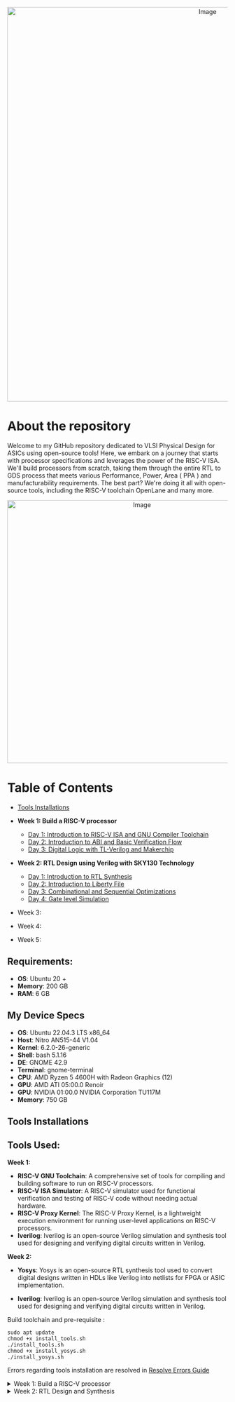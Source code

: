 
<p align="center">
  <img src="https://github.com/VardhanSuroshi/pes_asic_class/assets/132068498/84c06100-dffc-48a1-9b48-fd86f53942bd" alt="Image" width="900">
</p>






# About the repository 

Welcome to my GitHub repository dedicated to VLSI Physical Design for ASICs using open-source tools! Here, we embark on a journey that starts with processor specifications and leverages the power of the RISC-V ISA. We'll build processors from scratch, taking them through the entire RTL to GDS process  that meets various Performance, Power, Area ( PPA ) and manufacturability requirements. The best part? We're doing it all with open-source tools, including the RISC-V toolchain OpenLane and many more.
<p align="center">
  <img src="https://github.com/VardhanSuroshi/pes_asic_class/assets/132068498/00ea3403-674e-4c70-a86e-a4d39aff4ff8" alt="Image" width="600">
</p>



# Table of Contents
+ [Tools Installations](#tools-installation)
+ **Week 1: Build a RISC-V processor**
  - [Day 1: Introduction to RISC-V ISA and GNU Compiler Toolchain](#day-1-introduction-to-risc-v-isa-and-gnu-compiler-toolchain)
  - [Day 2: Introduction to ABI and Basic Verification Flow](#day-2-introduction-to-abi-and-basic-verification-flow)
  - [Day 3: Digital Logic with TL-Verilog and Makerchip](#day-3-digital-logic-with-tl-verilog-and-makerchip)


+ **Week 2: RTL Design using Verilog with SKY130 Technology**

  - [Day 1: Introduction to RTL Synthesis](#day-1-introduction-to-rtl-synthesis)
  - [Day 2: Introduction to Liberty File](#day-2-introduction-to-liberty-file)
  - [Day 3: Combinational and Sequential Optimizations](#day-3-combinational-and-sequential-optimizations)
  - [Day 4: Gate level Simulation](#day-4-gate-level-simulation)

+ Week 3:

+ Week 4:

+ Week 5:



## Requirements:
+ **OS**: Ubuntu 20 +
+ **Memory**: 200 GB
+ **RAM**: 6 GB


## My Device Specs

+ **OS**: Ubuntu 22.04.3 LTS x86_64
+ **Host**: Nitro AN515-44 V1.04
+ **Kernel**: 6.2.0-26-generic
+ **Shell**: bash 5.1.16
+ **DE**: GNOME 42.9
+ **Terminal**: gnome-terminal
+ **CPU**: AMD Ryzen 5 4600H with Radeon Graphics (12)
+ **GPU**: AMD ATI 05:00.0 Renoir
+ **GPU**: NVIDIA 01:00.0 NVIDIA Corporation TU117M
+ **Memory**: 750 GB

## Tools Installations
## Tools Used:
**Week 1:**
+ **RISC-V GNU Toolchain**: A comprehensive set of tools for compiling and building software to run on RISC-V processors.
+ **RISC-V ISA Simulator**: A RISC-V simulator used for functional verification and testing of RISC-V code without needing actual hardware.
+ **RISC-V Proxy Kernel**: The RISC-V Proxy Kernel, is a lightweight execution environment for running user-level applications on RISC-V processors.
+ **Iverilog**: Iverilog is an open-source Verilog simulation and synthesis tool used for designing and verifying digital circuits written in Verilog.

**Week 2:**
+ **Yosys**: Yosys is an open-source RTL synthesis tool used to convert digital designs written in HDLs like Verilog into netlists for FPGA or ASIC implementation.

+ **Iverilog**: Iverilog is an open-source Verilog simulation and synthesis tool used for designing and verifying digital circuits written in Verilog.




Build toolchain and pre-requisite  :  

```
sudo apt update
chmod +x install_tools.sh
./install_tools.sh
chmod +x install_yosys.sh
./install_yosys.sh
```
Errors regarding tools installation are resolved in [Resolve Errors Guide](resolve_errors.md)

<details>
<summary> Week 1: Build a RISC-V processor </summary>
<br>

 
<details>
<summary> DAY 1: Introduction to RISC-V ISA and GNU Compiler Toolchain </summary>
<br>
	
# Day 1: Introduction to RISC-V ISA and GNU Compiler Toolchain




## Overview from Application to Hardware
<p align="center">
  <img src="https://github.com/VardhanSuroshi/pes_asic_class/assets/132068498/dd018703-3b2e-464d-8653-d7deb3c9dd6f" alt="Image" width="800">
</p>





- **Apps**: Application software, often referred to as "apps," performs specific tasks or functions for end-users.

- **System Software**: This category acts as an intermediary between hardware components and user-facing applications. It provides essential services, manages resources, and enables application execution.

- **Operating System**: The fundamental software managing hardware resources and offering services for users and applications. It controls memory, processes, files, and interfaces (e.g., Windows, macOS, Linux, Android).

- **Compiler**: Translates high-level programming code( C ,C++ , java etc... ) into assembly-level language.

- **Assembler**: Converts assembly language code into machine code ( 10101011100 ) for direct processor execution. 

- **RTL (Register Transfer Level)**: Represents digital circuit behaviour using registers and data transfer operations.

- **Hardware**: Physical components of a computer system or electronic device enabling various tasks.


<p align="center">
  <img src="https://github.com/VardhanSuroshi/pes_asic_class/assets/132068498/e72cab48-7bad-409c-bb50-033d6b07816f" alt="Image" width="500">
</p>




## Introduction to RISC-V :
### RISC-V Archiecture 

RISC-V is an **open-source Instruction Set Architecture (ISA)** that has gained significant attention and adoption in computer architecture and semiconductor design. RISC architectures simplify instruction sets by focusing on a smaller set of instructions, each executable in a single clock cycle, leading to faster instruction execution.

### RISC-V Instruction Types

- **R-Type**: Register-type instructions, involving operations between registers. Example: `add`, `and`, `or`.

- **I-Type**: Immediate-type instructions, using immediate values for operations. Example: `addi`, `ori`, `lw`.

- **S-Type**: Store-type instructions, storing data from a register to memory. Example: `sw`, `sb`.

- **B-Type**: Branch-type instructions, conditional branching based on comparisons. Example: `beq`, `bne`, `blt`.

- **U-Type**: Upper immediate-type instructions, used for large immediate values. Example: `lui`, `auipc`.

- **J-Type**: Jump-type instructions, unconditional jumps within the program. Example: `jal`, `jalr`.
  
 In addition to base instructions there are more instructions that help in improving execution speed like Pseudo Instructions (`li` and `mv`), Multiply Extension Instructions (`mul`, `mulh`, `mulhu`, and `mulhsu`), Single and Double Precision Floating Point Extension and so on 

## Labwork for RISC-V software toolchain : 
The main objective of this lab is to compile simple C codes using `gcc compiler`  and run them on native hardware. Similarly, the goal is to compile the same code using `riscv64-unknown-elf-gcc`, execute it on a RISC-V core within a simulator, and understand the process involved. The ultimate goal is to ensure that any high-level program written can be successfully executed on our hardware platform.


A simple c code to find the sum from 1 to N : 
```
#include <stdio.h>
int main() {
	int sum=0 , n=5;
	for (int i=0;i<=n;++i)
	{
		sum = sum+i;
	}
	printf("The sum of numbers from 1 to %d is %d\n",n,sum);
	return 0;
}
```
execution command : 
```
gcc sum_1_n.c -o sum_1_n.o
./sum_1_n.o
```
output :
<p align="center">
  <img src="https://github.com/VardhanSuroshi/pes_asic_class/assets/132068498/d27427ce-ddca-4b77-ae45-bcb0c6184561" alt="Image" width="800">
</p>


compile the same using RISC-V compiler and view the output


```
riscv64-unknown-elf-gcc -O1 -mabi=lp64 -march=rv64i -o sum_obj.o sum_1_n.c
spike pk sum_obj.o
```

<p align="center">
  <img src="https://github.com/VardhanSuroshi/pes_asic_class/assets/132068498/d2dd6d12-de08-43a7-a591-e752a6d4c630" alt="Image" width="800">
</p>

Additional info :
- `-O1`: This flag sets the optimization level to low. It balances code size and execution speed while maintaining reasonable compilation times.

- `-mabi=lp64`: This flag defines the ABI (Application Binary Interface) with 64-bit pointers and long integers. It's a common choice for 64-bit RISC-V systems.

- `-march=rv64i`: This flag specifies the target architecture as the base integer-only RISC-V architecture for 64-bit systems. It focuses on the fundamental integer instructions.



To see the RISC-V disassembled code : 
```
riscv64-unknown-elf-objdump -d sum_obj.o

```
To disassemble the object file and view its contents, use the following command:
```
riscv64-unknown-elf-objdump -d sum_obj.o | less 
```
To navigate through `less` use : 
+ Press /instance to search for a specific instance.
+ Press ENTER to begin the search.
+ To find the next occurrence, press n.
+ To search for the previous occurrence, press N.
+ To exit the less viewer, press ESC, type:q, and then press ENTER.

-O1 optimised main 
<p align="center">
  <img src="https://github.com/VardhanSuroshi/pes_asic_class/assets/132068498/ae9a9dbb-cbd1-48b8-a90c-c93c26b7c954" alt="Image" width="800">
</p>
Here we see that we have 15 lines of code in the main

Now let us compile the code using `-Ofast` and see the line of execution  
```
riscv64-unknown-elf-gcc -Ofast -mabi=lp64 -march=rv64i -o sum_obj.o sum_1_n.c
```
-Ofast optimised main 
<p align="center">
  <img src="https://github.com/VardhanSuroshi/pes_asic_class/assets/132068498/48573ebe-53df-4967-a806-bf78dcbd859d" alt="Image" width="800">
</p>

here we can see that the code is executed in only 12 lines, which is due to the optimisation we applied 



### Running the Assembly code on the simulator in debug mode :
```
spike -d pk sum_obj.o
```

<p align="center">
  <img src="https://github.com/VardhanSuroshi/pes_asic_class/assets/132068498/f925a5e5-e264-4e64-9db5-e4098f66fa95" alt="Image" width="800">
</p>





## Integer number representation :
### Unsigned Numbers
Unsigned numbers, also known as non-negative numbers, are numerical values that represent magnitudes without indicating direction or sign.
**Range :** [0, (2^n)-1 ]
### Signed Numbers
Signed numbers are numerical values that can represent both positive and negative magnitudes, along with zero.
**Range :** Positive : [0 , 2^(n-1)-1] Negative : [-1 to 2^(n-1)]

#### To summarise : 
<p align="center">
  <img src="https://github.com/VardhanSuroshi/pes_asic_class/assets/132068498/ecea0456-d480-494f-912d-97f6708d39b5" alt="Image" width="500">
</p>

## LAB for signed and unsigned integer type 

let us run this C code to determine the range of integer types supported by RISC-V 
```

#include <stdio.h>
#include <math.h>

int main() {
    // Declare variables to hold the values
    unsigned long long int a;
    long long int b_max, b_min;

    // Calculate and assign the maximum value of a 64-bit unsigned number
    a = (unsigned long long int)(pow(2, 64) - 1);

    // Calculate and assign the maximum value of a 64-bit signed number
    b_max = (long long int)(pow(2, 63) - 1);

    // Calculate and assign the minimum value of a 64-bit signed number
    b_min = (long long int)(pow(2, 63) * (-1));

    // Print the calculated values
    printf("The max value of 64 bit unsigned number is %llu\n The max number of 64 bit signed number is %lld\n The min value of 64 bit signed number is %lld\n",a,b_max,b_min);

    return 0;
}

```

Output of code snippet : 
<p align="center">
  <img src="https://github.com/VardhanSuroshi/pes_asic_class/assets/132068498/9267a3fc-1134-479e-9274-c9b032dd48bf" alt="Image" width="800">
</p>

we can play around with different values, data to find their respect max and min values 


</details>


<details>
<summary> Day 2: Introduction to ABI and Basic Verification Flow </summary>
<br>
	


# Day 2: Introduction to ABI and Basic Verification Flow
In Day 2 of your course, you will understand the RISC-V instruction set architecture (ISA) by exploring the various fields of RISC-V instructions and their functions. This knowledge is crucial for gaining a comprehensive understanding of how RISC-V processors execute instructions and how programs are executed at the hardware level.

## Overview of a few instructions :
### R-Type (Register-Type):
Operate on registers with fixed operand format.
Examples: ADD, SUB, AND, OR, XOR, SLL, SRL, SRA, SLT, SLTU

### I-Type (Immediate-Type):
Immediate operand and one register operand.
Examples: ADDI, SLTI, XORI, LB, LH, LW, JALR

### S-Type (Store-Type):
Store values from registers to memory.
Examples: SB, SH, SW

### B-Type (Branch-Type):
Conditional branching based on comparisons.
Examples: BEQ, BNE, BLT, BGE, BLTU, BGEU

### U-Type (Upper Immediate-Type):
Larger immediate field for encoding larger constants.
Examples: LUI, AUIPC

### J-Type (Jump-Type):
Unconditional jumps and function calls.
Example: JAL



## Example of RISC-V instruction : 
<p align="center">
  <img src="https://github.com/VardhanSuroshi/pes_asic_class/assets/132068498/f8c1fa62-8d2d-4bf4-897b-cca693879e83" alt="Image" width="800">
</p>

- **Opcode [7]:** Indicates the operation type (arithmetic, logic, memory access, control flow) for the instruction, guiding the CPU's execution.
- **rd (Destination Register) [5]:** Represents the destination register, where the operation result will be stored after execution.
- **rs1 (Source Register 1) [5]:** Represents the first source register, holding the value used in the operation (typically the first operand).
- **rs2 (Source Register 2) [5]:** Represents the second source register, holding the value used in the operation (typically second operand).
- **func7 and func3 (Function Fields) [7] [3]:** Further specify opcode category and specific operation, enabling more instruction variations.
- **imm (Immediate Value):** Represents an embedded immediate constant within the instruction, used for offsets, constants, or data values.




## Application Binary Interface :

In the context of computer architecture and programming, **ABI** stands for **Application Binary Interface**. It's a set of conventions and rules that dictate how different parts of a software system interact with each other at the binary level. The ABI defines details such as:

+ **Calling Conventions:** Specifies how function calls handle parameters and pass data, including the order of arguments, used registers, and stack frame management.

+ **Register Usage:** Defines how registers are allocated for passing parameters, returning values, and other purposes.

+ **Data Alignment:** Establishes rules for aligning data structures in memory to enhance access efficiency.

+ **Stack Frame Layout:** Determines how the stack is structured during function calls, managing local variable storage.

+ **System Calls:** Describes how applications request services from the operating system through system calls.

+ **Exception Handling:** Outlines how the system manages exceptions like hardware interrupts or software errors.

<p align="center">
  <img src="https://github.com/VardhanSuroshi/pes_asic_class/assets/132068498/e156a95b-5fea-41b6-a00c-822c80e92f11" alt="Image" width="800">
</p>

### 32 - ABI registers in RISC-V and their usage:
<p align="center">
  <img src="https://github.com/VardhanSuroshi/pes_asic_class/assets/132068498/a7d48468-c612-488f-8ae8-00bfc65cfe65" alt="Image" width="400">
</p>



## Memory Allocations : 
Data can be stored in the register by two methods :
+ Directly store in registers
+ Store into registers from memory
  
What sets RISC (Reduced Instruction Set Computer) architecture apart from CISC (Complex Instruction Set Computer) is its emphasis on simplicity and efficiency, particularly regarding memory operations.

In RISC, the load (L) and store (S) instructions play a fundamental role in memory access. They are used to efficiently transfer data between registers and memory. Additionally, arithmetic or logic operations often use register-to-register (reg-to-reg) instructions like ADD.


### CISC VS RISC : 
<p align="center">
  <img src="https://github.com/VardhanSuroshi/pes_asic_class/assets/132068498/96ec694b-698c-4841-8122-07fa477afcd6" alt="Image" width="400">
</p>

  
### RISC-V belongs to **litte endian** memory addressing system 

Consider adding two numbers from memory and storing the result back in memory:

```
LW  R1, 0(R2)      ; Load data from memory into register R1
LW  R3, 4(R2)      ; Load another data from memory into register R3
ADD R4, R1, R3     ; Add data in registers R1 and R3, store result in R4
SW  R4, 8(R2)      ; Store the result in R4 back into memory
 ``` 

### Little-Endian Representation:
In a little-endian system, the least significant byte (LSB) is stored at the lowest memory address, and the most significant byte (MSB) is stored at the highest memory address.

```
Memory Address:   0     1     2     3
Stored Value:    78    56    34    12
```

### Big-Endian Representation:

In a big-endian system, the most significant byte (MSB) is stored at the lowest memory address, and the least significant byte (LSB) is stored at the highest memory address.

```
Memory Address:   0     1     2     3
Stored Value:    12    34    56    78
```

## Lab for ABI function call
This is an interesting lab where we write code along with assembly code. The C code calls the function to find the sum written in the ASM.
we then display the results using c code again.

The algorithm will look like this :

<p align="center">
  <img src="https://github.com/VardhanSuroshi/pes_asic_class/assets/132068498/36d03a93-1b54-4120-9a26-3cfad88b71b5" alt="Image" width="600">
</p>

c code snipet : ``` custom_call.c```

```
#include <stdio.h>

extern int load(int x, int y); // Declare the external "load" function

int main() {
  int result = 0;              // Initialize the result variable
  int count = 9;               // Initialize the count variable
  result = load(0x0, count+1); // Call the "load" function with arguments
  printf("Sum of numbers from 1 to 9 is %d\n", result); // Print the result
  return 0;                    // Return 0 to indicate successful execution
}


```
ASM code snipet : ``` load.s```
```
.section .text        # Text section where the code resides
.global load          # Declare the function "load" as global
.type load, @function # Define the type of "load" as a function

load:                 # Start of the "load" function

# Initialize a4 with the value of a0 (copy value from a0 to a4)
add a4, a0, zero

# Copy the value of a1 to a2
add a2, a0, a1

# Initialize a3 with the value of a0 (copy value from a0 to a3)
add a3, a0, zero

loop:                 # Label for the loop

# Add the value in a3 to a4 (accumulate)
add a4, a3, a4

# Increment the value in a3 by 1
addi a3, a3, 1

# Compare a3 with a2 (comparison for loop termination)
blt a3, a2, loop       # Branch to "loop" if a3 < a2

# Copy the accumulated value in a4 to a0 (result)
add a0, a4, zero

ret                    # Return from the function


```


### Simulate C Program using Function Call :
+ **Compilation:** To compile C code and Assembly file use the command
  ``` riscv64-unknown-elf-gcc -O1 -mabi=lp64 -march=rv64i -o custom_call.o custom_call.c load.s ```
  This would generate an object file custom_call.o.

+ **Execution:** To execute the object file run the command
```spike pk custom_call.o```

Execution output :
<p align="center">
  <img src="https://github.com/VardhanSuroshi/pes_asic_class/assets/132068498/df7d18bf-593c-4032-b5ee-85c75321f943" alt="Image" width="1000">
</p>

## Lab : Run C code on a RISC-V CPU
Let us run our simple C code in a RISC-V CPU - PICORV-32 wirtten in verilog .
Steps :
+ We convert our C program to a hex file and load it into the memory of the CPU
+ Make use of testbench to run the code
+ Display the results

  The PicoRV32a design and the shell scripts are already built in a GitHub repo
  ```
  cd
  git clone https://github.com/kunalg123/riscv_workshop_collaterals.git
  
  ```
  Once installed navigate through the ``` riscv_workshop_collaterals/labs```
  Run the following command : 
  ```
  chmod 777 rv32im.sh
  ./rv32im.sh
  ```

  <p align="center">
  <img src="https://github.com/VardhanSuroshi/pes_asic_class/assets/132068498/85d17cab-0257-4424-9afe-8bb3053dae4a" alt="Image" width="800">
  </p>
  
snap of testbench showing firmware.hex :
<p align="center">
<img src="https://github.com/VardhanSuroshi/pes_asic_class/assets/132068498/952689f9-d156-4805-adc9-a050195cae15" alt="Image" width="800">
  </p>

to make the process easy we make use of shell script: ``` rv32im.sh```

<p align="center">
<img src="https://github.com/VardhanSuroshi/pes_asic_class/assets/132068498/db8be006-e39c-4008-9f0e-733f77f0f3c7" alt="Image" width="800">
</p>



</details>
















</details>





<details>
<summary> Week 2: RTL Design and Synthesis </summary>
<br>

<details>
<summary> Day 1: Introduction to synthesis </summary>
<br>


# Day 1 - Introduction to Verilog RTL Design and Synthesis




## Introduction to open-source simulator iverilog
### Introduction to iverilog design test bench
	
+ Design: Design refers to the implementation of a digital circuit or system using Verilog code, or a set of Verilog codes, that is intended to fulfil specific functionality based on given specifications. It involves creating the logical structure of the circuit, including the arrangement of components, interconnections, and the overall behaviour of the system.

+ Testbench: A testbench is a specialized environment created to verify and validate the functionality of the design. It serves as a platform for applying various input stimuli to the design and observing the corresponding outputs. The testbench is responsible for generating test cases, monitoring the responses of the design, and comparing the obtained results against expected outcomes.

+ Simulator: A simulator is a software tool used to execute simulations of the Verilog design described in the code. It emulates the behaviour of the design under different scenarios by processing the input vectors provided by the testbench. The simulator models the propagation delays, logic gates, and other components defined in the Verilog code, allowing engineers to analyze how the design responds to different input conditions.


### How do simulators work?
A simulator processes Verilog code, including both the design and the testbench. **It continually monitors input signals for changes**. When inputs change, the simulator evaluates the design's response based on the logic defined in the code. The output is updated accordingly. This process helps simulate the behaviour of the digital circuit and verify its functionality.


### Test bench interface :


<p align="center">
  <img src="https://github.com/VardhanSuroshi/demo/assets/132068498/43e2748a-a276-42f6-b0d0-94cf5510ee3d" width="600">
</p>

### Iverlog tool flow :
- **Testbench and Design:** Create a testbench (stimulus environment) and a Verilog design to be tested.

- **iVerilog:** Use the iVerilog simulator to process the testbench and design. It simulates the behaviour of the design based on the provided testbench inputs.

- **VCD File:** The simulation generates a Value Change Dump (VCD) file. This file captures the changing values of signals over time during simulation.

- **GtkWave:** Open the VCD file in GtkWave, a waveform viewer. GtkWave displays the signal waveforms over time, allowing you to visually analyze the behaviour of the design and verify its correctness.



<p align="center">
  <img src="https://github.com/VardhanSuroshi/demo/assets/132068498/98a04106-af7f-4541-873b-e07619298904" width="600">
</p>



## Labs using iverilog and gtkwave


## Introduction to lab
For this lab, we will rely on the following tools:

```iverilog:``` This is an open-source simulator that we'll use for our simulations.

```SKYWATER 130nm PDK: ``` This open-source Process Design Kit (PDK), generously provided by Google, serves as the foundation for our design and synthesis wor

- Begin by making a new directory using the command: ``` mkdir Week_2/Day_1```
- Move into the newly created directory with ``` cd Week_2/Day_1```
- Clone a specific repository into this location using: ```git clone https://github.com/kunalg123/sky130RTLDesignAndSynthesisWorkshop.git```
- This action will establish a directory named `sky130RTLDesignAndSynthesisWorkshop` within the `Week_2/Day_1` directory.
- Inside the `sky130RTLDesignAndSynthesisWorkshop` directory, there will be two distinct folders:
   1. `my_lib`: This folder houses the sky130 standard cell libraries in the liberty format, accompanied by various associated Verilog modules.
   2. `verilog_files`: Within this folder, you'll find all the necessary source code and testbench components required for the lab exercises.


<p align="center">
  <img src="https://github.com/VardhanSuroshi/demo/assets/132068498/0763678d-d468-487e-b5ee-d52069e576da" width="600">
</p>




To get started, navigate to the verilog_files directory -> ```cd Week_2/Day_1/sky130RTLDesignAndSynthesisWorkshop/verilog_flies```

- Load Design and Testbench:
 Employ the command ```iverilog good_mux.v tb_good_mux.v ``` to load both the design (good_mux.v) and its corresponding testbench (tb_good_mux.v).
 Upon successful loading, an executable named a.out will be generated.
- Generate Simulation Output:
 Execute the newly generated ``./a.out`` executable. This action will result in the creation of a ```tb_good_mux.vcd``` file.

- Visualize with GtkWave:
 Open GtkWave, and load the generated .vcd file (tb_good_mux.vcd).
 Utilize GtkWave's graphical user interface (GUI) to effectively debug and analyze the signals within the simulation.


GTKwave output : 



<p align="center">
  <img src="https://github.com/VardhanSuroshi/demo/assets/132068498/2d3bad61-8bf3-4168-9e53-57e70f47d53d" width="600">
</p>


let's have a look at how mux is designed ```good_mux.v``` : 
```
// Define a module named good_mux
module good_mux (input i0, input i1, input sel, output reg y);
    always @ (*)
    begin
        if (sel)
            y <= i1; // When sel is true, assign i1 to y
        else
            y <= i0; // When sel is false, assign i0 to y
    end
endmodule

```


<p align="center">
  <img src="https://github.com/VardhanSuroshi/demo/assets/132068498/c55b8a8b-a19a-4b20-8556-f1c8fb4c6f42" width="300">
</p>



Lets look at the testbech file ```tb_good_mux.v```: 
```
timescale 1ns / 1ps

// Define the testbench module
module tb_good_mux;
	// Inputs
	reg i0, i1, sel; // Input registers for data and select signal
	
	// Outputs
	wire y; // Output wire

	// Instantiate the Unit Under Test (UUT)
	good_mux uut (
		.sel(sel), // Connect select signal to the UUT
		.i0(i0),   // Connect input 0 to the UUT
		.i1(i1),   // Connect input 1 to the UUT
		.y(y)      // Connect the output of the UUT to y
	);

	// Initialize simulation and dump VCD file
	initial begin
		$dumpfile("tb_good_mux.vcd");   // Specify the VCD file for waveform dumping
		$dumpvars(0, tb_good_mux);       // Dump variables for simulation
		// Initialize Inputs
		sel = 0;   // Initialize select to 0
		i0 = 0;    // Initialize input 0 to 0
		i1 = 0;    // Initialize input 1 to 0
		#300 $finish;  // Finish simulation after 300 time units
	end

	// Generate clocking signals
	always #75 sel = ~sel;   // Toggle select signal every 75 time units
	always #10 i0 = ~i0;     // Toggle input 0 every 10 time units
	always #55 i1 = ~i1;     // Toggle input 1 every 55 time units
endmodule

```

## RTL synthesis 
### Logic Synthesis

- **Logic Synthesis:** Transforming high-level circuit descriptions into optimized gate-level implementations.

- **Gate-Level Transformation:** Converting abstract circuit representations into logic gate networks.

- **Optimization Techniques:** Streamlining circuits by removing redundancy, minimizing gates, and optimizing fan-out.

- **Library Mapping:**  Using a standard cell library to select logic gates tailored to desired functions.

- **Technology Mapping:** Mapping abstract logic gates to physical cells compatible with target technology.

- **Timing Analysis:** Accounting for gate delays and optimizing paths to meet timing requirements.

- **Verification and Iteration:** Repeating synthesis and verification stages until the design meets all goals.

- **Tool Dependence:** Utilizing EDA tools for logic synthesis with algorithms and heuristics.
---

### Standard Cell Library :

The Standard Cell Library is essential in logic design and synthesis:

- **Predefined Logic Gates:** Contains logic gates like AND, OR, NOT, XOR, each with specific functions.

- **Characteristics:** Gates have defined behaviour, delay, area, and power usage. Offers versions optimized for speed or power.

- **Compatibility:** Tailored for specific technologies (CMOS, FPGA).
  
- **Hierarchy:** Organized by complexity, from basic gates to flip-flops, and adders.

- **Formats:** Available in formats like Liberty (.lib) files.

- **Customization:** Supports creating custom cells for specific needs.

- **Design Impact:** Choice of cells affects speed, area, and power.
  
Standard Cell Libraries bridge abstract designs to physical gate-level implementation, crucial for logic synthesis.




<p align="center">
  <img src="https://github.com/VardhanSuroshi/demo/assets/132068498/0ef2a5ce-7178-487e-8335-1a5bd34cc940" width="600">
</p>

## Introduction to Yosys :

Yosys is an open-source framework for RTL (Register-Transfer Level) synthesis and optimization of digital designs. It's a command-line tool that takes Verilog (or other HDL) code as input and performs various synthesis and optimization tasks to produce a more efficient gate-level representation of the design.

Yosys can perform operations like technology mapping, constant propagation, optimization of logic structures, and much more. It's a versatile tool often used in digital design flows to generate gate-level netlists from high-level RTL descriptions.



To explore Yosys in more detail and access the Yosys manual, visit the official Yosys documentation:
[Yosys Manual](https://yosyshq.readthedocs.io/projects/yosys/en/latest/index.html#yosys-manual)

### Yosys Flow for Logic Synthesis :

Yosys follows a structured flow for logic synthesis:

1. **RTL Input:** Begin with an RTL (Register-Transfer Level) description in HDL (Hardware Description Language) like Verilog.

2. **Design Analysis:** Perform design analysis to understand the structure, hierarchy, and functionality of the design.

3. **HDL to Logic Gates:** Yosys transforms the RTL description into a network of logic gates.

4. **Technology Mapping:** Map abstract logic gates to cells in the Standard Cell Library.

5. **Optimization:** Apply optimization techniques to reduce area, improve performance, and minimize power.

6. **Timing Analysis:** Analyze and optimize timing to meet specified constraints.

7. **Gate-Level Netlist:** Generate a gate-level netlist, representing the optimized design.

8. **Output Formats:** Yosys can produce output in various formats, including Verilog netlists or EDIF.

9. **Verification and Testing:** Verify the synthesized design's correctness through simulation and formal methods.


Yosys streamlines the process from RTL description to optimized gate-level implementation.

---

let us do a lab where we verify of Synthesized Netlist of good_mux.v

### The verification of a synthesized netlist involves these steps:

1. **Synthesized RTL Netlist and Testbench:** Provide the synthesized RTL Netlist and its corresponding testbench.

2. **Simulation with Iverilog:**  Use Iverilog to simulate the netlist with the given testbench.

3. **VCD File Generation:** During simulation, a VCD (Value Change Dump) file is generated.
   
4. **Waveform Comparison:**  Compare the waveform generated by the simulation to the waveform obtained from pre-synthesis.

5. **GtkWave for Analysis:** Use GtkWave to visually analyze the waveforms and compare them side by side.

6. **Check for Match:** Check if the post-synthesis waveform matches the expected pre-synthesis waveform.

This process ensures that the synthesized netlist behaves correctly, matching the intended functionality.

---


let's try to answer why we have so many cells in the standard cell library 

#### Variety of Cell Types in Standard Cell Library

In a Standard Cell Library, various types of cells, each optimized for specific design considerations, contribute to design flexibility:

- **High-Density Cells:** Optimized for compact layouts, allowing more cells in a given area. Typically have slower operating speeds and lower power consumption.

- **High-Speed Cells:** Designed to operate at faster speeds. May consume more power and have larger layouts due to increased complexity.

- **Power Efficient Cells:** Prioritize low power consumption over high-speed operation. May have longer propagation delays to reduce power usage.

- **Mixed-Type Cells:** Combine characteristics of high-speed and low-power cells. Useful when designs require a balance between speed and energy efficiency.

- **Temperature and Voltage Variants:** Libraries might offer cells optimized for specific temperature ranges or voltage levels.

- **Complex Cells:** Include more complex functionality like multiplexers, adders, and memory elements.

- **Inverter Variants:** Inverters designed for different driving strengths or noise tolerances.

- **Different Fan-out Cells:** Cells optimized for driving varying numbers of fan-out loads.

These diverse cell types cater to different design goals, enabling designers to make informed choices based on performance, area, and power requirements.





## Lab: Hands-on Yosys using SKYWATER130 
Steps to Realize good_mux Design using Yosys

To synthesize the `good_mux` design using the `sky130_fd_sc_hd__tt_025C_1v80.lib` library:

1. **Go to Directory:**  Navigate to the `verilog_files` directory.

<p align="center">
  <img src="https://github.com/VardhanSuroshi/demo/assets/132068498/7311dd0b-d333-4dd3-b6f8-0a2e5eaf2343" width="600">
</p>




3. **Invoke Yosys:** Start Yosys using the command `yosys`.

4. **Read Library:** Load the library using `read_liberty -lib ../lib/sky130_fd_sc_hd__tt_025C_1v80.lib`.

<p align="center">
  <img src="https://github.com/VardhanSuroshi/demo/assets/132068498/2c7561ca-bf48-46fd-83c5-90968cde2c5c" width="600">
</p>


6. **Read Design:** Read the `good_mux.v` design using `read_verilog good_mux.v`.

<p align="center">
  <img src="https://github.com/VardhanSuroshi/demo/assets/132068498/1a64abd3-f290-48b0-964c-cf75097e979e" width="600">
</p>


8. **Synthesis:**  Perform synthesis on the `good_mux` design using `synth -top good_mux`.

<p align="center">
  <img src="https://github.com/VardhanSuroshi/demo/assets/132068498/d5259f8c-a4f5-4afc-af1e-5047facac0e7" width="600">
</p>


10. **Generate Netlist:**  Generate a netlist using ABC logic synthesis with `abc -liberty ../lib/sky130_fd_sc_hd__tt_025C_1v80.lib`.

<p align="center">
  <img src="https://github.com/VardhanSuroshi/demo/assets/132068498/04230a6b-5cdb-4233-9363-6aa86e03bafe" width="600">
</p>



13. **Show Realized Logic:** Visualize the realized logic using `show`. 


<p align="center">
  <img src="https://github.com/VardhanSuroshi/demo/assets/132068498/743f3492-afed-4c29-9766-3d066772cd79" width="600">
</p>

14. **Write Netlist:** Save the synthesized netlist using `write_verilog -noattr good_mux_netlist.v`.

15. **Edit Netlist:** Open the netlist in a text editor with `!nvim good_mux_netlist.v`.


<p align="center">
  <img src="https://github.com/VardhanSuroshi/demo/assets/132068498/9b3bcd5c-ce71-4258-82c7-b1c53a179d2b" width="600">
</p>

These steps transform the `good_mux` design into logic gates from the `sky130_fd_sc_hd__tt_025C_1v80.lib` library, using Yosys for logic synthesis.

</details>


<details>
<summary> Day 2: Timing libs, hierarchical vs. flat synthesis and efficient flop coding styles </summary>
<br>


# Day 2 - Timing libs, hierarchical vs. flat synthesis and efficient flop coding styles

# Introduction to Liberty file ( .lib file )
A Liberty file, often denoted as ".lib" in VLSI (Very Large Scale Integration) design, is a critical technical resource. It encapsulates precise timing and power characteristics of standard cells within a semiconductor library. These characteristics include essential information such as cell delay, setup and hold times, power consumption, and more. The Liberty file is indispensable for accurate and efficient digital circuit design, enabling designers to analyze and optimize their circuits for performance, power efficiency, and timing accuracy.

---

Generalized naming format for VLSI 

The naming convention for VLSI libraries typically follows the structure below:
```<Foundry/Technology>_<LibraryCategory>_<LibraryName>_<LibraryVariant>_<Temperature>_<SupplyVoltage>.lib```


- `<Foundry/Technology>`: Denotes the semiconductor foundry or technology process used for the library.

- `<LibraryCategory>`: Signifies the category of the library, such as "fd" for fundamental or standard cell libraries.

- `<LibraryName>`: Indicates the specific name of the library within the category, housing various standard cell designs.

- `<LibraryVariant>`: Denotes the library variant or version, often reflecting specific characteristics or features.

- `<Temperature>`: Represents the temperature at which the library is characterized, typically in degrees Celsius.

- `<SupplyVoltage>`: Specifies the supply voltage at which the library is characterized, often in volts.

Using this generalized format, you can create consistent and informative library names that convey essential details about the library's characteristics and conditions of use in VLSI design.


---
The naming convention "sky130_fd_sc_hd__tt_025C_1v80.lib" that we are making use of can be broken down as follows:


- `sky130`: Denotes the technology or foundry.
- `fd`: Signifies the library category. ( fd- foundation )
- `sc`: Indicates the specific library name. ( sc-standard cell )
- `hd`: Represents the library variant or version. ( high density )
- `tt_025C`: Refers to the temperature (e.g., typical temperature 25°C).
- `1v80`: Specifies the supply voltage (e.g., 1.80 volts).

## Hierarchical Synthesis vs. Flat Synthesis

### Hierarchical Synthesis

Hierarchical synthesis is a design approach that involves breaking down a complex design into logical modules or blocks and synthesizing each module separately. Each module can have its own hierarchy and communicate with other modules through well-defined interfaces. This approach offers several advantages:

### Advantages of Hierarchical Synthesis

1. **Enhanced Reusability:** Individual modules can be designed and tested independently, making it easier to reuse them in other designs. This can save time and effort in future projects.

2. **Improved Maintainability:** Hierarchical synthesis promotes a clean and organized design structure. Debugging and making changes to specific modules are more manageable because they are isolated from the rest of the design.

3. **Scalability:** It is well-suited for large and complex designs as the hierarchy allows for a structured approach to managing complexity.




### Steps for Hierarchical Synthesis

Follow these steps for hierarchical synthesis using Yosys:

1. Navigate to the `verilog_files` directory.
2. Invoke Yosys using the command `yosys`.
3. Once Yosys is running, enter the following sequence of commands:

   ```
   read_liberty -lib ../lib/sky130_fd_sc_hd__tt_025C_1v80.lib
   read_verilog multiple_modules.v
   synth -top multiple_modules
   abc -liberty ../lib/sky130_fd_sc_hd__tt_025C_1v80.lib
   show multiple_modules
   write_verilog -noattr multiple_modules_hier.v
   !nvim multiple_modules_hier.v
   
   ```
RTL of Hierarchical Synthesis


<p align="center">
  <img src="https://github.com/VardhanSuroshi/demo/assets/132068498/c36d8aac-8a16-4ce2-a3bc-8a10949a5e09" width="600">
</p>


### Flat Synthesis

Flat synthesis is an alternative design approach where the entire design is synthesized as a single, monolithic entity. In this approach, all modules, submodules, and logic are flattened into a single level of hierarchy. This method is best suited for simpler designs where complexity is low, and maintainability is not a significant concern.

### Advantages of Flat Synthesis

1. **Simplicity:** Flat synthesis is straightforward and may be appropriate for small, uncomplicated designs where hierarchy introduces unnecessary complexity.

2. **Predictability:** There is no hierarchy to manage, which can make it easier to predict how the design will behave.

### Steps for Flat Synthesis

To perform flat synthesis using Yosys, follow these steps:

1. Navigate to the `verilog_files` directory.

2. Invoke Yosys using the command `yosys`.

3. Once Yosys is running, enter the following sequence of commands:

```
read_liberty -lib ../lib/sky130_fd_sc_hd__tt_025C_1v80.lib
read_verilog multiple_modules.v
synth -top multiple_modules
abc -liberty ../lib/sky130_fd_sc_hd__tt_025C_1v80.lib
flatten  # This step is crucial because it flattens the design, removing any hierarchy and combining all modules into a single level. This is the key step in achieving a flat synthesis.
show
write_verilog -noattr multiple_modules_flat.v
!nvim multiple_modules_flat.v

```


<p align="center">
  <img src="https://github.com/VardhanSuroshi/demo/assets/132068498/ef1de510-125f-416d-b68e-875be15ee089" width="600">
</p>




---

### Notes on Hierarchical Synthesis vs. Flat Synthesis


**Logic Gate Synthesis**

1. **Utilization of NAND Gates:** During the synthesis process of logic gates like OR and AND gates, it's common for the synthesis tool to favour the use of NAND gates. This preference stems from the fact that OR gates, in particular, often employ stacked PMOS transistors. These stacked PMOS transistors have lower electron mobility, necessitating larger aspect ratios to effectively drive logic levels.

 **Submodule-Level Synthesis**

Submodule-level synthesis offers several advantages:

1. **Reduced Synthesis Time:** Submodule-level synthesis can significantly reduce synthesis time, especially in the context of large and complex designs.

2. **Reuse of Submodules:** When a specific submodule is called multiple times within a design, a time-saving strategy involves synthesizing it just once and then reusing it by integrating it into the main or top-level module.

3. **Efficient Optimization:** Submodules are often optimized more efficiently during synthesis compared to optimizing the entire top-level design. This optimization leads to improved overall design performance.


## Various Flop Coding Styles and Optimization:

**What is the need for Flip-Flops in designs?**
Flops are essential in digital circuits to mitigate the cumulative effects of glitches that can occur due to propagation delays in combinational logic. When multiple combinational blocks are interconnected, these glitches can accumulate and lead to erroneous states. Flops act as a buffer, storing the final stable value and eliminating any glitches before passing it to the next block.




---
### Synthesizing Flops

**We'll synthesize and explore the behaviour of different flip-flops in the following sections:**

1. **Asynchronous Reset Flip-Flop** Files: `asyncres.v` (Design) and `asyncres_tb.v` (Testbench)

2. **Asynchronous Set Flip-Flop** Files: `asyncset.v` (Design) and `asyncset_tb.v` (Testbench)

3. **Synchronous and Asynchronous Reset Flip-Flop** Files: `sync_async_res.v` (Design) and `sync_async_res_tb.v` (Testbench)

all these files are present under the week_2/day_2 section.

---

**Here are the steps to synthesize flops in a digital design using Yosys and view the waveform using GtkWave:**

1. **Prepare the Design Files**: Ensure you have the necessary design files, including your Verilog design (`dff.v`) and a testbench file (`dff_tb.v`) for simulation.

2. **Synthesize Flops**:
   - Begin by invoking Yosys:
     ```
     yosys
     ```
   - Inside Yosys, follow these commands:
     ```
     # Read the Liberty library file
     read_liberty -lib <PATH_TO_.lib_FILE>/sky130_fd_sc_hd__tt_025C_1v80.lib

     # Read the Verilog design file
     read_verilog dff.v

     # Specify the top module for synthesis
     synth -top dff

     # Map flip-flops to library cells
     dfflibmap -liberty <PATH_TO_.lib_FILE>/sky130_fd_sc_hd__tt_025C_1v80.lib

     # Perform technology mapping
     abc -liberty <PATH_TO_.lib_FILE>/sky130_fd_sc_hd__tt_025C_1v80.lib

     # Write the synthesized Verilog file
     write_verilog -noattr dff_mapped.v

     # Display the design in Yosys (optional)
     show
     ```
   
3. **Simulate the Design**:
   - Use `iverilog` to compile your Verilog files and create an executable:
     ```
     iverilog dff.v dff_tb.v -o dff.out
     ```
   - Run the simulation:
     ```
     ./dff.out
     ```

4. **View the Waveform**:
   - Use GtkWave to view the simulation waveform:
     ```
     gtkwave dff_tb.vcd
     ```

These steps will guide us through the process of synthesizing flops, simulating the design, and visualizing the waveform for verification.

### Asynchronous Reset Flip-Flop :

- Activating the asynchronous reset ('1') forces the stored value to '0'.
- On the positive clock edge, the stored value updates with the data input.


<p align="center">
  <img src="https://github.com/VardhanSuroshi/demo/assets/132068498/212614e5-e172-4fff-ab88-8fc7dfd3717e" width="900">
</p>


### Asynchronous Set Flip-Flop:

- Activating the asynchronous set input ('1') forces the stored value to '1'.
- On the positive clock edge, the stored value updates with the data input.

<p align="center">
  <img src="https://github.com/VardhanSuroshi/demo/assets/132068498/212614e5-e172-4fff-ab88-8fc7dfd3717e" width="900">
</p>


### Synchronous and Asynchronous Reset Flip-Flop:

- Combines both asynchronous and synchronous reset features.
- Asynchronous reset ('1') immediately sets the stored value to '0'.
- Synchronous reset ('1') at the positive clock edge also sets the stored value to '0'.
- On the positive clock edge, the stored value updates with the data input.


<p align="center">
  <img src="https://github.com/VardhanSuroshi/demo/assets/132068498/6a67bc95-5ef9-409b-9e69-f46f5377181e" alt="Image" width="900">
</p>



### What is Optimization? Why do we need it ?:

In this section, we'll delve into the concept of optimization, exploring its role in enhancing overall design performance and achieving better Power, Performance, and Area (PPA) metrics. Our primary focus will be on identifying optimization opportunities through simple examples. On Day 3, we will delve deeper into optimization principles and engage in hands-on labs.

 **1.mult_2.v**
 This is a simple design that multiples 2 to Input A and assigns it to the output Y. 
 
``` 
module mul2 (input [2:0] a, output [3:0] y);
	assign y = a * 2;
endmodule

```
**Synthesis steps**
```
read_liberty -lib ../lib/sky130_fd_sc_hd__tt_025C_1v80.lib  
read_verilog mult_2.v
synth -top mul2
abc -liberty ../lib/sky130_fd_sc_hd__tt_025C_1v80.lib
show
write_verilog -noattr mul2_netlist.v
!nvim mul2_netlist.v
```
Output of synthesis after optimization and its netlist :

Multiplying a number by 2 involves a right shift operation, which means adding a "0" bit at the end of the number. This optimization simplifies the process by directly appending a "0" instead of using a dedicated multiplier circuit.

<p align="center">
  <img src="https://github.com/VardhanSuroshi/demo/assets/132068498/c1df6945-1bb8-4a4c-a696-8e36d2df4d7b" alt="Image" width="400">
</p>






 **2. mult_8.v**
 This is a simple design that multiples 9 to input A and assigns it to Y.
``` v
module mult8 (input [2:0] a , output [5:0] y);
	assign y = a * 9;
endmodule
```


**Synthesis steps**
```
read_liberty -lib ../lib/sky130_fd_sc_hd__tt_025C_1v80.lib  
read_verilog mult_2.v
synth -top mult8
abc -liberty ../lib/sky130_fd_sc_hd__tt_025C_1v80.lib
show
write_verilog -noattr mult8_netlist.v
!gvim mult8_netlist.v
```

Output of synthesis after optimization and its netlist :

The `mul8` operation is essentially a multiplication by (8+1), which can be achieved by appending three zeroes at the end of 'a' and adding 'a' to itself. In this process, a dedicated multiplier is not inferred, and only three bits are added.


<p align="center">
  <img src="https://github.com/VardhanSuroshi/demo/assets/132068498/79133c30-8aed-4e77-b9b2-ac92fdebabf1" alt="Image" width="400">
</p>


</details>




<details>
<summary> Day 3: Combinational and Sequential Optimizations: </summary>
<br>

# DAY 3: Combinational and sequential optimizations

## Logic Optimization Techniques
Optimization is crucial for achieving optimal performance, resource utilization, and power efficiency in digital circuits.

 **Why Optimization Matters**
- **Performance**: Optimization enhances circuit performance, reducing latency and improving throughput.
- **Area**: Efficient designs occupy less physical space, reducing chip size and costs.
- **Power**: Optimized circuits consume less power, prolonging battery life and reducing heat generation.

### Types of Logic Optimization:

 **Combinational Logic Optimization**
- **Constant Propagation**: Substituting variables with constant values for faster execution.
- **Boolean Logic Optimization**: Simplifying logic expressions to reduce gate count and improve efficiency.

**Sequential Logic Optimization**
- **Sequential Constant Propagation**: Propagating constant values through sequential elements.
- **State Optimization**: Minimizing the number of states in finite state machines.
- **Retiming**: Reordering registers to meet timing constraints and enhance performance.
- **Sequential Logic Cloning**: Duplicating logic elements to optimize specific conditions and operations.

---

### Combinational Logic Optimizations:

In this section we synthesise a few combinational designs and see how optimization takes place 

**Synthesis steps followed for all the design**
```
# Read the Liberty library file
read_liberty -lib ../lib/sky130_fd_sc_hd__tt_025C_1v80.lib

# Read the Verilog design file
read_verilog <design>.v

# Specify the top module for synthesis
synth -top <design_name>

# Perform combinational logic optimization
opt_clean -purge # Use this command to optimize the combinational logic before linking to ABC

# Link to ABC for technology mapping
abc -liberty ../lib/sky130_fd_sc_hd__tt_025C_1v80.lib

# Display the design in Yosys
show
```
---
Design 1: opt_check.v

```
module opt_check (input a , input b , output y);
	assign y = a?b:0;
endmodule
```

Rather than inferring a MUX we get an AND gate as ouput always assigned value of B or its zero rest of the time. 





<p align="center">
  <img src="https://github.com/VardhanSuroshi/demo/assets/132068498/be140058-6ed5-4e7b-91a1-364bc78e7937" alt="Image" width="600">
</p>

---

Design 2: opt_check2.v

```
module opt_check2 (input a , input b , output y);
	assign y = a?1:b;
endmodule

```
Rather than a MUX we have a OR gate that is inferred . As the output is '1' ie A if A is 1. and B if A=0.




<p align="center">
  <img src="https://github.com/VardhanSuroshi/demo/assets/132068498/967d7133-55a5-4727-a9c8-9b87ce04ef80" alt="Image" width="600">
</p>


---

Design 4: opt_check3.v
```
module opt_check3 (input a , input b, input c , output y);
	assign y = a?(c?b:0):0;
endmodule
```

Rather than a 4:1 MUX we have a 3 Input AND gate that is inferred. Because the output depends on all the 3 inputs ( if ternary operator choose 1st operation in all the case )




<p align="center">
  <img src="https://github.com/VardhanSuroshi/demo/assets/132068498/72285bdb-653c-4608-9a0c-420ccb95c7f4" alt="Image" width="600">
</p>



---
Design 4: multiple_module_opt.v


```
module sub_module1(input a , input b , output y);
 assign y = a & b;
endmodule

module sub_module2(input a , input b , output y);
 assign y = a^b;
endmodule

module multiple_module_opt(input a , input b , input c , input d , output y);
wire n1,n2,n3;

sub_module1 U1 (.a(a) , .b(1'b1) , .y(n1));
sub_module2 U2 (.a(n1), .b(1'b0) , .y(n2));
sub_module2 U3 (.a(b), .b(d) , .y(n3));

assign y = c | (b & n1); 
endmodule
```



<p align="center">
  <img src="https://github.com/VardhanSuroshi/demo/assets/132068498/cfef4bfc-37d6-4b60-8dd9-c8b3b6487c64" alt="Image" width="600">
</p>



---





### Sequential Logic Optimizations: 





**Synthesize the Design**

```
# Read the Liberty library file
read_liberty -lib ../lib/sky130_fd_sc_hd__tt_025C_1v80.lib

# Read the Verilog design file
read_verilog <design>.v

# Specify the top module for synthesis
synth -top <design_name>

# Map flip-flops to library cells
dfflibmap -liberty ../lib/sky130_fd_sc_hd__tt_025C_1v80.lib

# Perform technology mapping
abc -liberty ../lib/sky130_fd_sc_hd__tt_025C_1v80.lib

# Display the design in Yosys
show
```


**Simulate the Design**
```
# Compile Verilog files
iverilog <design>.v <tb_design>.v -o <design>.out

# Run the simulation
./<design>.out

# View the waveform using GTKWAVE
gtkwave <tb_design>.vcd

```
Make sure to replace <design>, <design_name>, and <tb_design> with the appropriate file names and module names as needed for your specific design and testbench.


Design 1: dff_const1.v
```
module dff_const1(input clk, input reset, output reg q);
always @(posedge clk, posedge reset)
begin
	if(reset)
		q <= 1'b0;
	else
		q <= 1'b1;
end

endmodule

```




<p align="center">
  <img src="https://github.com/VardhanSuroshi/demo/assets/132068498/a432e0d1-78e4-454d-8cef-e88f2e5fbd1a" alt="Image" width="900">
</p>



---
Design 2: dff_const2.v
```
module dff_const2(input clk, input reset, output reg q);
always @(posedge clk, posedge reset)
begin
	if(reset)
		q <= 1'b1;
	else
		q <= 1'b1;
end

endmodule
```



<p align="center">
  <img src="https://github.com/VardhanSuroshi/demo/assets/132068498/179f4ba3-7b02-4e34-92ea-3ac02b864abd" alt="Image" width="900">
</p>


---

Design 3: dff_const3.v

```
module dff_const3(input clk, input reset, output reg q);
reg q1;

always @(posedge clk, posedge reset)
begin
	if(reset)
	begin
		q <= 1'b1;
		q1 <= 1'b0;
	end
	else
	begin
		q1 <= 1'b1;
		q <= q1;
	end
end

endmodule

```



<p align="center">
  <img src="https://github.com/VardhanSuroshi/demo/assets/132068498/80239909-4512-4edd-89f3-3ccda0b9180d" alt="Image" width="900">
</p>



---

### Sequential optimizations for unused outputs:

Design 1: counter_opt.v
```
module counter_opt (input clk , input reset , output q);
reg [2:0] count;
assign q = count[0];

always @(posedge clk ,posedge reset)
begin
	if(reset)
		count <= 3'b000;
	else
		count <= count + 1;
end

endmodule

```




<p align="center">
  <img src="https://github.com/VardhanSuroshi/demo/assets/132068498/941ab670-0f29-4341-9420-5d92e73d1185" alt="Image" width="900">
</p>

---
Design 2: counter_opt2.v
```
module counter_opt (input clk , input reset , output q);
reg [2:0] count;
assign q = (count[2:0] == 3'b100);

always @(posedge clk ,posedge reset)
begin
	if(reset)
		count <= 3'b000;
	else
		count <= count + 1;
end

endmodule
```
<p align="center">
  <img src="https://github.com/VardhanSuroshi/demo/assets/132068498/93bb14bb-ac23-4a3e-84a6-72887eaf43c0" alt="Image" width="1000">
</p>


</details>


<details>
<summary> Day 4: Gate Level simulation </summary>
<br>

# Day 4: Gate Level simulation [ GLS ] 


## Gate-Level Simulation

Gate-level simulation is a crucial method in electronics design for verifying digital circuits at the level of individual logic gates and flip-flops. It offers several key benefits:

- **Functionality Check**: It allows for comprehensive functionality testing.
- **Timing Verification**: Ensures that timing requirements are met.
- **Power Consumption Analysis**: Assesses power consumption.
- **Test Pattern Generation**: Generates test patterns for integrated circuits.

This simulation operates at a lower abstraction level than higher-level simulations, making it essential for debugging and ensuring circuit correctness.
 
**Usage**

Gate-level simulation is typically used for post-synthesis verification to ensure that the design meets functionality and timing requirements. The required inputs include:

- **Testbench**: A testbench for the design.
- **Synthesized Netlist**: The netlist of the synthesized design.
- **Gate-Level Verilog Models**: Verilog models of the individual gates used in the design.

In cases where there's a discrepancy in simulation results for the post-synthesis netlist, it's referred to as a "synthesis simulation mismatch."



### Gate-Level Simulation Steps
These steps outline the process of gate-level simulation, a critical phase in the verification and validation of digital circuit designs.

1. **Write RTL Code**: Begin by creating RTL (Register-Transfer Level) code to describe the digital circuit. Verify its functionality using a testbench.
   ```
   iverilog <design>.v <tb_desgin>.v
   ./a.out
   gtkwave <tb_design>.vcd
   
   ```

3. **Synthesize RTL**: Perform RTL synthesis to convert the high-level RTL code into a gate-level netlist.
   ```
   read_liberty -lib ../lib/sky130_fd_sc_hd__tt_025C_1v80.lib
   read_verilog <design>.v
   synth -top blocking_caveat
   abc -liberty ../lib/sky130_fd_sc_hd__tt_025C_1v80.lib
   write_verilog -noattr <design_netlist>.v
   show
   ```

5. **Compile and Simulate**: Compile the gate-level netlist and simulate it using the same testbench that was used for RTL verification.
   ```
   iverilog ../my_lib/verilog_model/primitives.v ../my_lib/verilog_model/sky130_fd_sc_hd.v <design_netlist>.v <desing_tb>.v
   ./a.out
   gtkwave <desing_tb>.vcd
   ```

7. **Timing Analysis (If Necessary)**: If required, conduct timing analysis to ensure that the design meets timing constraints. Additionally, verify that the functionality matches expectations.

### GLS Errors

**Synthesis-Simulation Mismatch**
- **Definition**: Differences between a digital circuit's behaviour in RTL-level simulation and its behaviour post gate-level synthesis.
- **Causes**: Optimization, clock domain issues, library discrepancies, etc.
- **Resolution**: Ensure consistent tool versions, verify synthesis settings, debug with simulation tools, and follow best RTL coding practices.
- **Importance**: Crucial for reliable hardware implementation.


---
**Blocking vs. Non-Blocking Statements**
**Blocking Statements**
- **Execution**: Sequentially, in the order they appear.
- **Usage**: Describe combinational logic, with execution order significance.
- **Example**:
 ```
  a = b + c; // Waits for 'b' and 'c' before calculating 'a'
 ```

**Non-Blocking Statements**
- **Execution**: Concurrently, within procedural blocks.
- **Usage**: Model synchronous digital circuits, with parallel execution.
- **Example**:
```
always @(posedge clk)
begin
b <= a; // Concurrently scheduled assignment
c <= b; // Concurrently scheduled assignment
end
```

---

**Caveats with Blocking Statements**
- **Sequential Execution**: Blocking statements execute sequentially, potentially misrepresenting concurrent hardware behaviour.
- **Order Dependency**: The order of blocking statements can impact results, leading to race conditions.
- **Combinational Logic**: Primarily used for combinational logic modelling.
- **Testbench Usage**: Excessive use in testbenches can lead to simulation race conditions.
- **Initialization Issues**: Order-dependent initialization with blocking assignments can yield unexpected results.
- **Mitigation**: Use non-blocking statements for sequential logic modelling, employ good coding practices to minimize order dependencies, and enhance code clarity.









### Labs on GLS 
#### Synthesis-Simulation Mismatch
Design 1: ternary_operator_mux.v
``` 
module ternary_operator_mux (input i0 , input i1 , input sel , output y);
	assign y = sel?i1:i0;
endmodule
```


<p align="center">
  <img src="https://github.com/VardhanSuroshi/demo/assets/132068498/99602a06-2390-445a-ba82-84a9dfe0fa47" alt="Image" width="900">
</p>


---
Design 2:bad_mux.v
```
module bad_mux (input i0 , input i1 , input sel , output reg y);
always @ (sel)
begin
	if(sel)
		y <= i1;
	else 
		y <= i0;
end
endmodule
```


<p align="center">
  <img src="https://github.com/VardhanSuroshi/demo/assets/132068498/9882efa5-81ab-42b8-8205-20adeedd3fd2" alt="Image" width="900">
</p>

---
#### Synth-Sim mismatch for blocking statement

Design 3: blocking_caveat.v
```
module blocking_caveat (input a , input b , input  c, output reg d); 
reg x;
always @ (*)
begin
	d = x & c;
	x = a | b;
end
endmodule
```



<p align="center">
  <img src="https://github.com/VardhanSuroshi/demo/assets/132068498/543b8cb3-8d01-401b-b1b8-352dd3d1cfd6" alt="Image" width="900">
</p>








</details>

</details>










